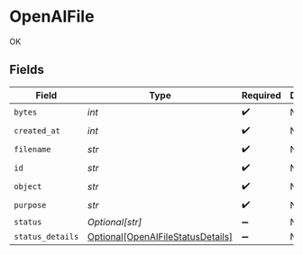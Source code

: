 # OpenAIFile

OK


## Fields

| Field                                                                               | Type                                                                                | Required                                                                            | Description                                                                         |
| ----------------------------------------------------------------------------------- | ----------------------------------------------------------------------------------- | ----------------------------------------------------------------------------------- | ----------------------------------------------------------------------------------- |
| `bytes`                                                                             | *int*                                                                               | :heavy_check_mark:                                                                  | N/A                                                                                 |
| `created_at`                                                                        | *int*                                                                               | :heavy_check_mark:                                                                  | N/A                                                                                 |
| `filename`                                                                          | *str*                                                                               | :heavy_check_mark:                                                                  | N/A                                                                                 |
| `id`                                                                                | *str*                                                                               | :heavy_check_mark:                                                                  | N/A                                                                                 |
| `object`                                                                            | *str*                                                                               | :heavy_check_mark:                                                                  | N/A                                                                                 |
| `purpose`                                                                           | *str*                                                                               | :heavy_check_mark:                                                                  | N/A                                                                                 |
| `status`                                                                            | *Optional[str]*                                                                     | :heavy_minus_sign:                                                                  | N/A                                                                                 |
| `status_details`                                                                    | [Optional[OpenAIFileStatusDetails]](../../models/shared/openaifilestatusdetails.md) | :heavy_minus_sign:                                                                  | N/A                                                                                 |